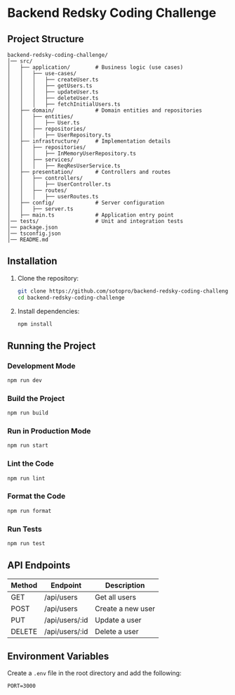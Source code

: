 # Backend Redsky Coding Challenge

## Project Structure

```
backend-redsky-coding-challenge/
│── src/
│   ├── application/        # Business logic (use cases)
│   │   ├── use-cases/
│   │   │   ├── createUser.ts
│   │   │   ├── getUsers.ts
│   │   │   ├── updateUser.ts
│   │   │   ├── deleteUser.ts
│   │   │   ├── fetchInitialUsers.ts
│   ├── domain/             # Domain entities and repositories
│   │   ├── entities/
│   │   │   ├── User.ts
│   │   ├── repositories/
│   │   │   ├── UserRepository.ts
│   ├── infrastructure/     # Implementation details
│   │   ├── repositories/
│   │   │   ├── InMemoryUserRepository.ts
│   │   ├── services/
│   │   │   ├── ReqResUserService.ts
│   ├── presentation/       # Controllers and routes
│   │   ├── controllers/
│   │   │   ├── UserController.ts
│   │   ├── routes/
│   │   │   ├── userRoutes.ts
│   ├── config/             # Server configuration
│   │   ├── server.ts
│   ├── main.ts             # Application entry point
│── tests/                  # Unit and integration tests
│── package.json
│── tsconfig.json
│── README.md
```

## Installation

1. Clone the repository:

   ```sh
   git clone https://github.com/sotopro/backend-redsky-coding-challenge.git
   cd backend-redsky-coding-challenge
   ```

2. Install dependencies:
   ```sh
   npm install
   ```

## Running the Project

### Development Mode

```sh
npm run dev
```

### Build the Project

```sh
npm run build
```

### Run in Production Mode

```sh
npm run start
```

### Lint the Code

```sh
npm run lint
```

### Format the Code

```sh
npm run format
```

### Run Tests

```sh
npm run test
```

## API Endpoints

| Method | Endpoint       | Description       |
| ------ | -------------- | ----------------- |
| GET    | /api/users     | Get all users     |
| POST   | /api/users     | Create a new user |
| PUT    | /api/users/:id | Update a user     |
| DELETE | /api/users/:id | Delete a user     |

## Environment Variables

Create a `.env` file in the root directory and add the following:

```
PORT=3000
```
